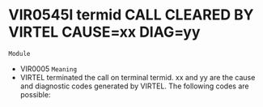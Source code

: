 # VIR0545I termid CALL CLEARED BY VIRTEL CAUSE=xx DIAG=yy
`Module`
- VIR0005
`Meaning`
- VIRTEL terminated the call on terminal termid. xx and yy are the cause and diagnostic codes generated by VIRTEL. The following codes are possible:
